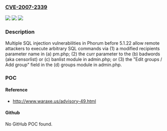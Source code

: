 ### [CVE-2007-2339](https://cve.mitre.org/cgi-bin/cvename.cgi?name=CVE-2007-2339)
![](https://img.shields.io/static/v1?label=Product&message=n%2Fa&color=blue)
![](https://img.shields.io/static/v1?label=Version&message=n%2Fa&color=blue)
![](https://img.shields.io/static/v1?label=Vulnerability&message=n%2Fa&color=brighgreen)

### Description

Multiple SQL injection vulnerabilities in Phorum before 5.1.22 allow remote attackers to execute arbitrary SQL commands via (1) a modified recipients parameter name in (a) pm.php; (2) the curr parameter to the (b) badwords (aka censorlist) or (c) banlist module in admin.php; or (3) the "Edit groups / Add group" field in the (d) groups module in admin.php.

### POC

#### Reference
- http://www.waraxe.us/advisory-49.html

#### Github
No GitHub POC found.

